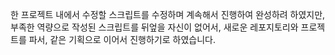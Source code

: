 한 프로젝트 내에서 수정할 스크립트를 수정하며 계속해서 진행하여 완성하려 하였지만, 부족한 역량으로 작성된 스크립트를 뒤엎을 자신이 없어서, 새로운 레포지토리와 프로젝트를 파서, 같은 기획으로 이어서 진행하기로 하였습니다.
